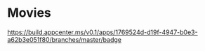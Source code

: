 # Movies


https://build.appcenter.ms/v0.1/apps/1769524d-d19f-4947-b0e3-a62b3e051f80/branches/master/badge
